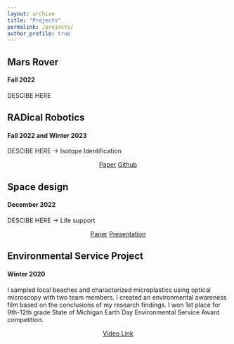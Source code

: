 ```yaml
---
layout: archive
title: "Projects"
permalink: /projects/
author_profile: true
---
```


## Mars Rover
#### Fall 2022 

DESCIBE HERE


## RADical Robotics
#### Fall 2022 and Winter 2023

DESCIBE HERE -> Isotope Identification

<div markdown="0" align="center">
    <a href="../files/Radical_Robotics_Final_Report.pdf" class="btn btn--info">Paper</a>
    <a href="https://github.com/EmRobotics/RadRobo" class="btn btn--info">Github</a>
</div>

## Space design
#### December 2022

DESCIBE HERE -> Life support

<div markdown="0" align="center">
    <a href="../files/KOIOS Final Report.pdf" class="btn btn--info">Paper</a>
    <a href="../files/FINAL KOIOS Presentation.pdf" class="btn btn--info">Presentation</a>
</div>

## Environmental Service Project
#### Winter 2020

I sampled local beaches and characterized microplastics using optical microscopy with two team members. I created an environmental awareness film based on the conclusions of my research findings. I won 1st place for 9th-12th grade State of Michigan Earth Day Environmental Service Award competition.

<div markdown="0" align="center">
    <a href="https://youtu.be/5LB4wFwrM1M" class="btn btn--info">Video Link</a>
</div>